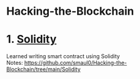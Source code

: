 # Hacking-the-Blockchain

# 1. [Solidity](https://github.com/smaul0/Hacking-the-Blockchain/tree/main/Solidity)
Learned writing smart contract using Solidity \
Notes: https://github.com/smaul0/Hacking-the-Blockchain/tree/main/Solidity


